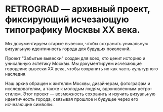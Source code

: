 # <b>RETROGRAD — архивный проект, фиксирующий исчезающую типографику Москвы XX века.</b>

Мы документируем старые вывески, чтобы сохранить уникальную визуальную идентичность города для будущих поколений.

Проект "Забытые вывески" создан для всех, кто ценит историю и уникальную эстетику Москвы. Мы документируем исчезающие городские вывески XX века, чтобы сохранить их как часть культурного наследия.

Наш архив обращен к жителям Москвы, дизайнерам, фотографам и исследователям,
а также к молодым людям, вдохновленным ретро-стилем. Этот проект — возможность сохранить и изучить визуальную идентичность города, связывая прошлое и будущее через его исчезающие символы.
